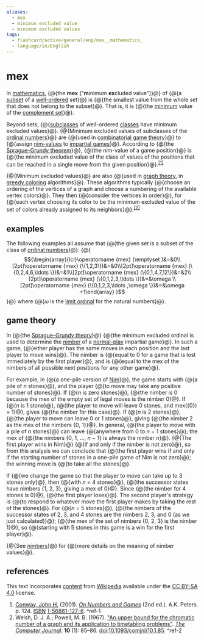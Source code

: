 ```yaml
---
aliases:
  - mex
  - minimum excluded value
  - minimum excluded values
tags:
  - flashcard/active/general/eng/mex__mathematics_
  - language/in/English
---
```


# mex

In [mathematics](mathematics.md), {@{the __mex__ \("<!-- markdown separator -->__m__<!-- markdown separator -->inimum __ex__<!-- markdown separator -->cluded value"\)}@} of {@{a [subset](subset.md) of a [well-ordered](well-order.md) set}@} is {@{the smallest value from the whole set that does not belong to the subset}@}. That is, it is {@{the [minimum](maximum%20and%20minimum.md) value of the [complement set](complement%20(set%20theory).md)}@}. <!--SR:!2025-12-05,281,330!2029-01-01,1158,350!2028-11-16,1121,350!2025-11-26,23,369-->

Beyond sets, {@{[subclasses](subclass%20(set%20theory).md) of well-ordered [classes](class%20(set%20theory).md) have minimum excluded values}@}. {@{Minimum excluded values of subclasses of the [ordinal numbers](ordinal%20number.md)}@} are {@{used in [combinatorial game theory](combinatorial%20game%20theory.md)}@} to {@{assign [nim-values](Sprague–Grundy%20theorem.md) to [impartial games](impartial%20game.md)}@}. According to {@{the [Sprague–Grundy theorem](Sprague–Grundy%20theorem.md)}@}, {@{the nim-value of a game position}@} is {@{the minimum excluded value of the class of values of the positions that can be reached in a single move from the given position}@}.<sup>[\[1\]](#^ref-1)</sup> <!--SR:!2025-11-27,275,330!2027-10-05,778,330!2028-11-23,1126,350!2025-11-29,276,330!2026-08-15,457,310!2025-11-21,269,330!2025-12-09,235,270-->

{@{Minimum excluded values}@} are also {@{used in [graph theory](graph%20theory.md), in [greedy coloring](greedy%20coloring.md) algorithms}@}. These algorithms typically {@{choose an ordering of the vertices of a graph and choose a numbering of the available vertex colors}@}. They then {@{consider the vertices in order}@}, for {@{each vertex choosing its color to be the minimum excluded value of the set of colors already assigned to its neighbors}@}.<sup>[\[2\]](#^ref-2)</sup> <!--SR:!2029-01-07,1163,350!2025-11-28,276,330!2027-07-17,724,330!2025-12-23,294,330!2026-08-13,447,310-->

## examples

The following examples all assume that {@{the given set is a subset of the class of [ordinal numbers](ordinal%20number.md)}@}: {@{$${\begin{array}{lcl}\operatorname {mex} (\emptyset )&=&0\\[2pt]\operatorname {mex} (\{1,2,3\})&=&0\\[2pt]\operatorname {mex} (\{0,2,4,6,\ldots \})&=&1\\[2pt]\operatorname {mex} (\{0,1,4,7,12\})&=&2\\[2pt]\operatorname {mex} (\{0,1,2,3,\ldots \})&=&\omega \\[2pt]\operatorname {mex} (\{0,1,2,3,\ldots ,\omega \})&=&\omega +1\end{array} }$$}@} where {@{_ω_ is the [limit ordinal](limit%20ordinal.md) for the natural numbers}@}. <!--SR:!2025-11-29,276,330!2025-11-27,275,330!2025-11-27,275,330-->

## game theory

In {@{the [Sprague–Grundy theory](Sprague–Grundy%20theorem.md)}@} {@{the minimum excluded ordinal is used to determine the [nimber](nimber.md) of a [normal-play](normal%20play%20convention.md) impartial game}@}. In such a game, {@{either player has the same moves in each position and the last player to move wins}@}. The nimber is {@{equal to 0 for a game that is lost immediately by the first player}@}, and is {@{equal to the mex of the nimbers of all possible next positions for any other game}@}. <!--SR:!2025-11-24,272,330!2025-12-05,281,330!2027-09-09,756,330!2025-12-15,289,330!2025-12-16,290,330-->

For example, in {@{a one-pile version of [Nim](Nim.md)}@}, the game starts with {@{a pile of _n_ stones}@}, and the player {@{to move may take any positive number of stones}@}. If {@{_n_ is zero stones}@}, {@{the nimber is 0 because the mex of the empty set of legal moves is the nimber 0}@}. If {@{_n_ is 1 stone}@}, {@{the player to move will leave 0 stones, and mex\({0}\) = 1}@}, gives {@{the nimber for this case}@}. If {@{_n_ is 2 stones}@}, {@{the player to move can leave 0 or 1 stones}@}, giving {@{the nimber 2 as the mex of the nimbers {0, 1}<!-- flashcard separator -->}@}. In general, {@{the player to move with a pile of _n_ stones}@} can leave {@{anywhere from 0 to _n_ − 1 stones}@}; the mex of {@{the nimbers {0, 1, …, _n_ − 1} is always the nimber _n_<!-- markdown separator -->}@}. {@{The first player wins in Nim}@} {@{if and only if the nimber is not zero}@}, so from this analysis we can conclude that {@{the first player wins if and only if the starting number of stones in a one-pile game of Nim is not zero}@}; the winning move is {@{to take all the stones}@}. <!--SR:!2025-11-24,272,330!2025-12-10,285,330!2028-11-15,1120,350!2025-11-26,274,330!2025-11-22,270,330!2025-11-17,266,330!2025-11-23,272,330!2028-12-27,1154,350!2025-11-18,267,330!2025-12-10,285,330!2028-12-23,1150,350!2028-01-18,817,330!2027-10-05,787,330!2029-01-09,1164,350!2028-12-25,1151,350!2025-11-23,271,330!2025-11-26,274,330!2025-11-14,18,365-->

If {@{we change the game so that the player to move can take up to 3 stones only}@}, then {@{with _n_ = 4 stones}@}, {@{the successor states have nimbers {1, 2, 3}, giving a mex of 0}@}. Since {@{the nimber for 4 stones is 0}@}, {@{the first player loses}@}. The second player's strategy is {@{to respond to whatever move the first player makes by taking the rest of the stones}@}. For {@{_n_ = 5 stones}@}, {@{the nimbers of the successor states of 2, 3, and 4 stones are the nimbers 2, 3, and 0 \(as we just calculated\)}@}; {@{the mex of the set of nimbers {0, 2, 3} is the nimber 1}@}, so {@{starting with 5 stones in this game is a win for the first player}@}. <!--SR:!2025-11-28,276,330!2025-11-25,273,330!2027-10-23,801,330!2028-11-07,1113,350!2025-11-25,273,330!2026-09-03,473,310!2028-10-28,1104,350!2025-11-22,271,330!2029-01-03,1159,350!2026-08-28,467,310-->

{@{See [nimbers](nimber.md)}@} for {@{more details on the meaning of nimber values}@}. <!--SR:!2025-11-28,276,330!2025-12-22,293,330-->

## references

This text incorporates [content](https://en.wikipedia.org/wiki/mex_(mathematics)) from [Wikipedia](Wikipedia.md) available under the [CC BY-SA 4.0](https://creativecommons.org/licenses/by-sa/4.0/) license.

1. [Conway, John H.](John%20Horton%20Conway.md) \(2001\). _[On Numbers and Games](On%20Numbers%20and%20Games.md)_ \(2nd ed.\). A.K. Peters. p. 124. [ISBN](ISBN.md) [1-56881-127-6](https://en.wikipedia.org/wiki/Special:BookSources/1-56881-127-6). <a id="^ref-1"></a>^ref-1
2. Welsh, D. J. A.; Powell, M. B. \(1967\). ["An upper bound for the chromatic number of a graph and its application to timetabling problems"](https://doi.org/10.1093%2Fcomjnl%2F10.1.85). _[The Computer Journal](The%20Computer%20Journal.md)_<!-- markdown separator -->. __10__ \(1\): 85–86. [doi](digital%20object%20identifier.md):[10.1093/comjnl/10.1.85](https://doi.org/10.1093%2Fcomjnl%2F10.1.85). <a id="^ref-2"></a>^ref-2
